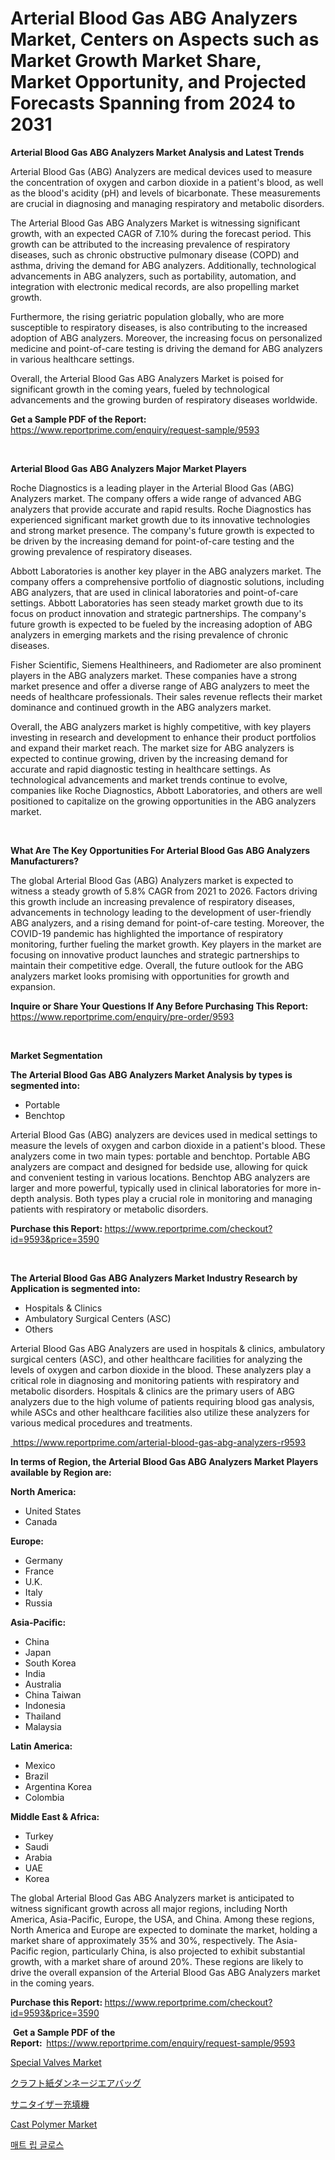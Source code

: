 <p><h1>Arterial Blood Gas ABG Analyzers Market, Centers on Aspects such as Market Growth Market Share, Market Opportunity, and Projected Forecasts Spanning from 2024 to 2031</h1></p><p><strong>Arterial Blood Gas ABG Analyzers Market Analysis and Latest Trends</strong></p>
<p><p>Arterial Blood Gas (ABG) Analyzers are medical devices used to measure the concentration of oxygen and carbon dioxide in a patient's blood, as well as the blood's acidity (pH) and levels of bicarbonate. These measurements are crucial in diagnosing and managing respiratory and metabolic disorders.</p><p>The Arterial Blood Gas ABG Analyzers Market is witnessing significant growth, with an expected CAGR of 7.10% during the forecast period. This growth can be attributed to the increasing prevalence of respiratory diseases, such as chronic obstructive pulmonary disease (COPD) and asthma, driving the demand for ABG analyzers. Additionally, technological advancements in ABG analyzers, such as portability, automation, and integration with electronic medical records, are also propelling market growth.</p><p>Furthermore, the rising geriatric population globally, who are more susceptible to respiratory diseases, is also contributing to the increased adoption of ABG analyzers. Moreover, the increasing focus on personalized medicine and point-of-care testing is driving the demand for ABG analyzers in various healthcare settings.</p><p>Overall, the Arterial Blood Gas ABG Analyzers Market is poised for significant growth in the coming years, fueled by technological advancements and the growing burden of respiratory diseases worldwide.</p></p>
<p><strong>Get a Sample PDF of the Report:&nbsp;</strong> <a href="https://www.reportprime.com/enquiry/request-sample/9593">https://www.reportprime.com/enquiry/request-sample/9593</a></p>
<p>&nbsp;</p>
<p><strong>Arterial Blood Gas ABG Analyzers Major Market Players</strong></p>
<p><p>Roche Diagnostics is a leading player in the Arterial Blood Gas (ABG) Analyzers market. The company offers a wide range of advanced ABG analyzers that provide accurate and rapid results. Roche Diagnostics has experienced significant market growth due to its innovative technologies and strong market presence. The company's future growth is expected to be driven by the increasing demand for point-of-care testing and the growing prevalence of respiratory diseases.</p><p>Abbott Laboratories is another key player in the ABG analyzers market. The company offers a comprehensive portfolio of diagnostic solutions, including ABG analyzers, that are used in clinical laboratories and point-of-care settings. Abbott Laboratories has seen steady market growth due to its focus on product innovation and strategic partnerships. The company's future growth is expected to be fueled by the increasing adoption of ABG analyzers in emerging markets and the rising prevalence of chronic diseases.</p><p>Fisher Scientific, Siemens Healthineers, and Radiometer are also prominent players in the ABG analyzers market. These companies have a strong market presence and offer a diverse range of ABG analyzers to meet the needs of healthcare professionals. Their sales revenue reflects their market dominance and continued growth in the ABG analyzers market.</p><p>Overall, the ABG analyzers market is highly competitive, with key players investing in research and development to enhance their product portfolios and expand their market reach. The market size for ABG analyzers is expected to continue growing, driven by the increasing demand for accurate and rapid diagnostic testing in healthcare settings. As technological advancements and market trends continue to evolve, companies like Roche Diagnostics, Abbott Laboratories, and others are well positioned to capitalize on the growing opportunities in the ABG analyzers market.</p></p>
<p>&nbsp;</p>
<p><strong>What Are The Key Opportunities For Arterial Blood Gas ABG Analyzers Manufacturers?</strong></p>
<p><p>The global Arterial Blood Gas (ABG) Analyzers market is expected to witness a steady growth of 5.8% CAGR from 2021 to 2026. Factors driving this growth include an increasing prevalence of respiratory diseases, advancements in technology leading to the development of user-friendly ABG analyzers, and a rising demand for point-of-care testing. Moreover, the COVID-19 pandemic has highlighted the importance of respiratory monitoring, further fueling the market growth. Key players in the market are focusing on innovative product launches and strategic partnerships to maintain their competitive edge. Overall, the future outlook for the ABG analyzers market looks promising with opportunities for growth and expansion.</p></p>
<p><strong>Inquire or Share Your Questions If Any Before Purchasing This Report:</strong> <a href="https://www.reportprime.com/enquiry/pre-order/9593">https://www.reportprime.com/enquiry/pre-order/9593</a></p>
<p>&nbsp;</p>
<p><strong>Market Segmentation</strong></p>
<p><strong>The Arterial Blood Gas ABG Analyzers Market Analysis by types is segmented into:</strong></p>
<p><ul><li>Portable</li><li>Benchtop</li></ul></p>
<p><p>Arterial Blood Gas (ABG) analyzers are devices used in medical settings to measure the levels of oxygen and carbon dioxide in a patient's blood. These analyzers come in two main types: portable and benchtop. Portable ABG analyzers are compact and designed for bedside use, allowing for quick and convenient testing in various locations. Benchtop ABG analyzers are larger and more powerful, typically used in clinical laboratories for more in-depth analysis. Both types play a crucial role in monitoring and managing patients with respiratory or metabolic disorders.</p></p>
<p><strong>Purchase this Report:&nbsp;</strong><a href="https://www.reportprime.com/checkout?id=9593&price=3590">https://www.reportprime.com/checkout?id=9593&price=3590</a></p>
<p>&nbsp;</p>
<p><strong>The Arterial Blood Gas ABG Analyzers Market Industry Research by Application is segmented into:</strong></p>
<p><ul><li>Hospitals & Clinics</li><li>Ambulatory Surgical Centers (ASC)</li><li>Others</li></ul></p>
<p><p>Arterial Blood Gas ABG Analyzers are used in hospitals & clinics, ambulatory surgical centers (ASC), and other healthcare facilities for analyzing the levels of oxygen and carbon dioxide in the blood. These analyzers play a critical role in diagnosing and monitoring patients with respiratory and metabolic disorders. Hospitals & clinics are the primary users of ABG analyzers due to the high volume of patients requiring blood gas analysis, while ASCs and other healthcare facilities also utilize these analyzers for various medical procedures and treatments.</p></p>
<p><a href="https://www.reportprime.com/arterial-blood-gas-abg-analyzers-r9593">&nbsp;https://www.reportprime.com/arterial-blood-gas-abg-analyzers-r9593</a></p>
<p><strong>In terms of Region, the Arterial Blood Gas ABG Analyzers Market Players available by Region are:</strong></p>
<p>
    <p> <strong> North America: </strong>
        <ul>
            <li>United States</li>
            <li>Canada</li>
        </ul>
        </p> 
    <p> <strong> Europe: </strong>
        <ul>
            <li>Germany</li>
            <li>France</li>
            <li>U.K.</li>
            <li>Italy</li>
            <li>Russia</li>
        </ul>
        </p> 
    <p> <strong> Asia-Pacific: </strong>
        <ul>
            <li>China</li>
            <li>Japan</li>
            <li>South Korea</li>
            <li>India</li>
            <li>Australia</li>
            <li>China Taiwan</li>
            <li>Indonesia</li>
            <li>Thailand</li>
            <li>Malaysia</li>
        </ul>
        </p> 
    <p> <strong> Latin America: </strong>
        <ul>
            <li>Mexico</li>
            <li>Brazil</li>
            <li>Argentina Korea</li>
            <li>Colombia</li>
        </ul>
        </p> 
    <p> <strong> Middle East & Africa: </strong>
        <ul>
            <li>Turkey</li>
            <li>Saudi</li>
            <li>Arabia</li>
            <li>UAE</li>
            <li>Korea</li>
        </ul>
    </p>
    </p>
<p><p>The global Arterial Blood Gas ABG Analyzers market is anticipated to witness significant growth across all major regions, including North America, Asia-Pacific, Europe, the USA, and China. Among these regions, North America and Europe are expected to dominate the market, holding a market share of approximately 35% and 30%, respectively. The Asia-Pacific region, particularly China, is also projected to exhibit substantial growth, with a market share of around 20%. These regions are likely to drive the overall expansion of the Arterial Blood Gas ABG Analyzers market in the coming years.</p></p>
<p><strong>Purchase this Report: </strong><a href="https://www.reportprime.com/checkout?id=9593&price=3590">https://www.reportprime.com/checkout?id=9593&price=3590</a></p>
<p>&nbsp;<strong>Get a Sample PDF of the Report:&nbsp;&nbsp;</strong><a href="https://www.reportprime.com/enquiry/request-sample/9593">https://www.reportprime.com/enquiry/request-sample/9593</a></p>
<p><strong></strong></p>
<p><p><a href="https://view.publitas.com/reportprime-1/special-valves-market-furnishes-information-on-market-share-market-trends-and-market-growth/">Special Valves Market</a></p><p><a href="https://medium.com/@trevawiszk20231/%E3%82%AF%E3%83%A9%E3%83%95%E3%83%88%E7%B4%99%E8%A3%BD%E3%83%80%E3%83%8B%E3%83%83%E3%82%B8%E3%82%A8%E3%82%A2%E3%83%90%E3%83%83%E3%82%B0%E3%81%AE%E5%B8%82%E5%A0%B4-2031%E5%B9%B4%E3%81%BE%E3%81%A7%E3%81%AE%E3%83%88%E3%83%AC%E3%83%B3%E3%83%89-%E4%BA%88%E6%B8%AC-%E7%AB%B6%E4%BA%89%E5%88%86%E6%9E%90-845e78431f04">クラフト紙ダンネージエアバッグ</a></p><p><a href="https://medium.com/@bonniehoppe1/%E6%B6%88%E6%AF%92%E6%B6%B2%E5%85%85%E5%A1%AB%E6%A9%9F%E5%B8%82%E5%A0%B4-%E5%B8%82%E5%A0%B4cagr-%E5%B8%82%E5%A0%B4%E3%83%88%E3%83%AC%E3%83%B3%E3%83%89-%E3%81%8A%E3%82%88%E3%81%B3%E6%88%90%E9%95%B7%E6%88%A6%E7%95%A5%E3%81%AB%E9%96%A2%E3%81%99%E3%82%8B%E6%B4%9E%E5%AF%9F-446125f9bec7">サニタイザー充填機</a></p><p><a href="https://www.linkedin.com/pulse/cast-polymer-market-size-examines-its-scope-primary-focus-gde7e?trackingId=q3oM%2FZWQ5lASq9ecB%2BrhjA%3D%3D">Cast Polymer Market</a></p><p><a href="https://medium.com/@dessierohan2023/%EB%A7%A4%ED%8A%B8-%EB%A6%BD%EA%B8%80%EB%A1%9C%EC%8A%A4-%EC%8B%9C%EC%9E%A5-%EC%9D%B8%EC%82%AC%EC%9D%B4%ED%8A%B8-%EC%8B%9C%EC%9E%A5-%EB%8F%99%ED%96%A5-%EC%84%B1%EC%9E%A5-2024%EB%85%84%EB%B6%80%ED%84%B0-2031%EB%85%84%EA%B9%8C%EC%A7%80-%EC%98%88%EC%B8%A1%EB%90%9C-%EA%B2%83-0e22a602ec47">매트 립 글로스</a></p></p>